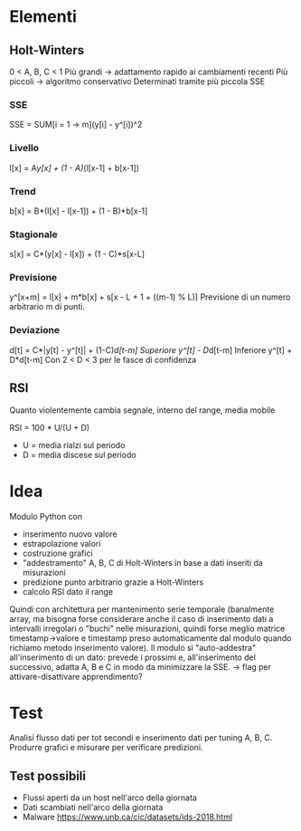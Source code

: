 # Elementi
## Holt-Winters
0 < A, B, C < 1
Più grandi -> adattamento rapido ai cambiamenti recenti
Più piccoli -> algoritmo conservativo
Determinati tramite più piccola SSE

### SSE
SSE = SUM[i = 1 -> m](y[i] - y^[i])^2

### Livello
l[x] = A*y[x] + (1 - A)*(l[x-1] + b[x-1])

### Trend
b[x] = B*(l[x] - l[x-1]) + (1 - B)*b[x-1]

### Stagionale
s[x] = C*(y[x] - l[x]) + (1 - C)*s[x-L]

### Previsione
y^[x+m] = l[x] + m*b[x] + s[x - L + 1 + ((m-1) % L)]
Previsione di un numero arbitrario m di punti.

### Deviazione
d[t] = C*|y[t] - y^[t]| + (1-C)*d[t-m]
Superiore y^[t] - D*d[t-m]
Inferiore y^[t] + D*d[t-m]
Con 2 < D < 3 per le fasce di confidenza

## RSI
Quanto violentemente cambia segnale, interno del range, media mobile

RSI = 100 * U/(U + D)
- U = media rialzi sul periodo
- D = media discese sul periodo

# Idea
Modulo Python con
- inserimento nuovo valore
- estrapolazione valori
- costruzione grafici
- "addestramento" A, B, C di Holt-Winters in base a dati inseriti da misurazioni
- predizione punto arbitrario grazie a Holt-Winters
- calcolo RSI dato il range

Quindi con architettura per mantenimento serie temporale (banalmente array, ma bisogna forse considerare anche il caso di inserimento dati a intervalli irregolari o "buchi" nelle misurazioni, quindi forse meglio matrice timestamp->valore e timestamp preso automaticamente dal modulo quando richiamo metodo inserimento valore).
Il modulo si "auto-addestra" all'inserimento di un dato: prevede i prossimi e, all'inserimento del successivo, adatta A, B e C in modo da minimizzare la SSE.
-> flag per attivare-disattivare apprendimento?

# Test
Analisi flusso dati per tot secondi e inserimento dati per tuning A, B, C.
Produrre grafici e misurare per verificare predizioni.

## Test possibili
- Flussi aperti da un host nell'arco della giornata
- Dati scambiati nell'arco della giornata
- Malware https://www.unb.ca/cic/datasets/ids-2018.html
